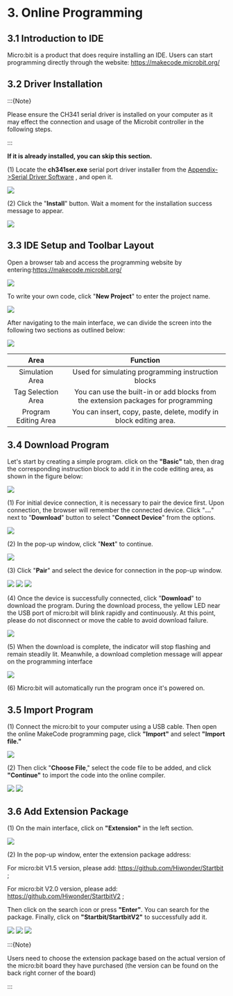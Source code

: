 # 3. Online Programming

## 3.1 Introduction to IDE

Micro:bit is a product that does require installing an IDE. Users can start programming directly through the website: <https://makecode.microbit.org/>

## 3.2 Driver Installation

:::{Note}

Please ensure the CH341 serial driver is installed on your computer as it may effect the connection and usage of the Microbit controller in the following steps.

:::

**If it is already installed, you can skip this section.**

(1) Locate the **ch341ser.exe** serial port driver installer from the [Appendix->Serial Driver Software](()) , and open it.

<img   class="common_img"  src="../_static/media/chapter_3/section_1/media/image1.png"  />

(2) Click the "**Install**" button. Wait a moment for the installation success message to appear.

<img   class="common_img"  src="../_static/media/chapter_3/section_1/media/image2.png"  />

## 3.3 IDE Setup and Toolbar Layout

Open a browser tab and access the programming website by entering:<https://makecode.microbit.org/>

<img   class="common_img"  src="../_static/media/chapter_3/section_1/media/image3.png"  />

To write your own code, click "**New Project**" to enter the project name.

<img   class="common_img"  src="../_static/media/chapter_3/section_1/media/image4.png"   />

After navigating to the main interface, we can divide the screen into the following two sections as outlined below:

<img   class="common_img"  src="../_static/media/chapter_3/section_1/media/image5.png"   />

| **Area** | **Function** |
|:--:|:--:|
| Simulation Area | Used for simulating programming instruction blocks |
| Tag Selection Area | You can use the built-in or add blocks from the extension packages for programming |
| Program Editing Area | You can insert, copy, paste, delete, modify in block editing area. |

## 3.4 Download Program 

Let's start by creating a simple program. click on the **"Basic"** tab, then drag the corresponding instruction block to add it in the code editing area, as shown in the figure below:

<img   class="common_img"  src="../_static/media/chapter_3/section_1/media/image6.png"   />

(1) For initial device connection, it is necessary to pair the device first. Upon connection, the browser will remember the connected device. Click "**...**" next to "**Download**" button to select "**Connect Device**" from the options.

<img   class="common_img"  src="../_static/media/chapter_3/section_1/media/image7.png"   />

(2) In the pop-up window, click "**Next**" to continue.

<img   class="common_img"  src="../_static/media/chapter_3/section_1/media/image8.png"   />

(3) Click "**Pair**" and select the device for connection in the pop-up window.

<img   class="common_img"  src="../_static/media/chapter_3/section_1/media/image9.png"  />

<img   class="common_img"  src="../_static/media/chapter_3/section_1/media/image10.png"   />

<img   class="common_img"  src="../_static/media/chapter_3/section_1/media/image11.png"   />

(4) Once the device is successfully connected, click "**Download**" to download the program. During the download process, the yellow LED near the USB port of micro:bit will blink rapidly and continuously. At this point, please do not disconnect or move the cable to avoid download failure.

<img   class="common_img"  src="../_static/media/chapter_3/section_1/media/image12.png"   />

(5) When the download is complete, the indicator will stop flashing and remain steadily lit. Meanwhile, a download completion message will appear on the programming interface

<img   class="common_img"  src="../_static/media/chapter_3/section_1/media/image13.png"   />

(6) Micro:bit will automatically run the program once it's powered on.

## 3.5 Import Program

(1) Connect the micro:bit to your computer using a USB cable. Then open the online MakeCode programming page, click **"Import"** and select **"Import file."**

<img   class="common_img"  src="../_static/media/chapter_3/section_1/media/image14.png"  />

(2) Then click "**Choose File**," select the code file to be added, and click **"Continue"** to import the code into the online compiler.

<img   class="common_img"  src="../_static/media/chapter_3/section_1/media/image15.png"  />

<img   class="common_img"  src="../_static/media/chapter_3/section_1/media/image16.png"  />

## 3.6 Add Extension Package

(1) On the main interface, click on **"Extension"** in the left section.

<img   class="common_img"  src="../_static/media/chapter_3/section_1/media/image17.png"  />

(2) In the pop-up window, enter the extension package address:

For micro:bit V1.5 version, please add: <https://github.com/Hiwonder/Startbit> ;

For micro:bit V2.0 version, please add: <https://github.com/Hiwonder/StartbitV2> ;

Then click on the search icon or press **"Enter"**. You can search for the package. Finally, click on **"Startbit/StartbitV2"** to successfully add it.

<img   class="common_img"  src="../_static/media/chapter_3/section_1/media/image18.png"  />

<img   class="common_img"  src="../_static/media/chapter_3/section_1/media/image19.png"  />

<img   class="common_img"  src="../_static/media/chapter_3/section_1/media/image20.png"  />

:::{Note}

Users need to choose the extension package based on the actual version of the micro:bit board they have purchased (the version can be found on the back right corner of the board)

:::
